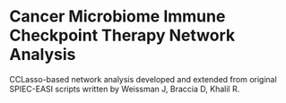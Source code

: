 # Cancer Microbiome Immune Checkpoint Therapy Network Analysis

CCLasso-based network analysis developed and extended from original SPIEC-EASI
scripts written by Weissman J, Braccia D, Khalil R.
